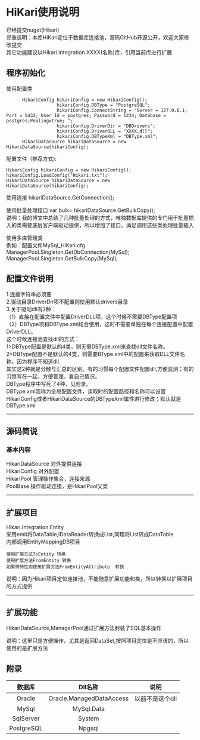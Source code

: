    # HiKari使用说明
已经提交nuget(Hikari)   
郑重说明：本库HiKari定位于数据库连接池，源码GitHub开源公开，欢迎大家修改提交  
          其它功能建议以Hikari.Integration.XXXX(名称)库，引用当前库进行扩展  
## 程序初始化
  使用配置类
```
      HikariConfig hikariConfig = new HikariConfig();
                   hikariConfig.DBType = "PostgreSQL";
                   hikariConfig.ConnectString = "Server = 127.0.0.1; Port = 5432; User Id = postgres; Password = 1234; Database =      postgres;Pooling=true; ";
                   hikariConfig.DriverDir = "DBDrivers";
                   hikariConfig.DriverDLL = "XXXX.dll";
                   hikariConfig.DBTypeXml = "DBType.xml";
      HikariDataSource hikariDataSource = new HikariDataSource(hikariConfig);
```

配置文件（推荐方式):

```
HikariConfig hikariConfig = new HikariConfig();
hikariConfig.LoadConfig("Hikari.txt");
HikariDataSource hikariDataSource = new HikariDataSource(hikariConfig);

```
使用连接
hikariDataSource.GetConnection();  

使用批量处理接口
var bulk= hikariDataSource.GetBulkCopy();  
说明：我的博文中总结了几种批量处理的方式，唯独数据库提供的专门用于批量插入的类需要底层客户端驱动提供，所以增加了接口，满足调用这些类处理批量插入  

使用多库管理类  
例如：配置文件MySql_HiKari.cfg    
ManagerPool.Singleton.GetDbConnection(MySql);   
ManagerPool.Singleton.GetBulkCopy(MySql);   

## 配置文件说明
1.连接字符串必须要  
2.驱动目录DriverDir项不配置则使用默认drivers目录  
3.关于驱动dll有2种：  
  （1）直接在配置文件中配置DriverDLL项，这个时候不需要DBType配置项  
  （2）DBType项和DBType.xml结合使用，这时不需要单独在每个连接配置中配置DriverDLL。  
      这个时候连接池查找dll的方式：  
      1>DBType配置是默认的4类，则无需DBType.xml来查找dll文件名称。  
      2>DBType配置不是默认的4类，则需要BType.xml中的配置来获取DLL文件名称。因为程序不知道dll.  
       其实这2种就是分散与汇总的区别。有的习惯每个配置文件配置dll,方便监测；有的习惯写在一起，方便管理。看自己情况。  
       DBType程序中写死了4种，见附录。  
 DBType.xml我称为全局配置文件，读取时的配置路径和名称可以设置HikariConfig或者HikariDataSource的DBTypeXml属性进行修改；默认就是DBType.xml

-------------------------------------------------------------------------------------------------------

## 源码简说
### 基本内容
HikariDataSource 对外提供连接  
HikariConfig 对外配置  
HikariPool 管理操作集合，连接来源  
PoolBase 操作驱动连接，是HikariPool父类  



----------------------------------------------------------------

## 扩展项目  
Hikari.Integration.Entity   
    采用emit将DataTable,IDataReader转换成List<T>,同理将List<T>转成DataTable  
    内部调用EntityMappingDB项目

    使用扩展方法ToEntity 转换  
    使用扩展方法FromEntity 转换  
    如果带特性则使用扩展方法FromEntityAttribute  转换  

说明：因为Hikari项目定位连接池，不能随意扩展功能和类，所以转换以扩展项目的方式提供

---------------------------------------------------------------------------
   
## 扩展功能

HikariDataSource,ManagerPool通过扩展方法封装了SQL基本操作  

说明：这里只是方便操作，尤其是返回DataSet,按照项目定位是不应该的，所以使用的是扩展方法

## 附录
|数据库	|Dll名称|说明|
|:-------:|:------:|:-----:|
|Oracle	|Oracle.ManagedDataAccess	|以前不是这个dll|
|MySql	|MySql.Data| 
|SqlServer|System| |
|PostgreSQL|Npgsql||
